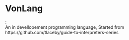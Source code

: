 <h1> V o n L a n g</h1>:<br/>
An in devellopement programming language, Started from https://github.com/tlaceby/guide-to-interpreters-series
 
